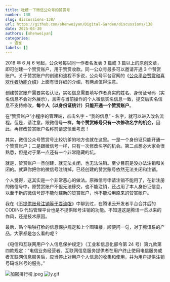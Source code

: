 ```yaml
---
title: 吐槽一下微信公众号的赞赏号
number: 138
slug: discussions-138/
url: https://github.com/shenweiyan/Digital-Garden/discussions/138
date: 2025-04-30
authors: [shenweiyan]
categories: 
  - 语雀
labels: []
---
```


2018 年 6 月 6 号起，公众号每以同一作者名发表 3 篇或 3 篇以上的原创文章，即可创建一个赞赏账户，用于赞赏收款。同一公众号最多可以邀请开通 3 个赞赏账户。关于赞赏账户的创建和流程不多说，公众号平台官网的《[公众平台赞赏和喜欢作者功能介绍](https://kf.qq.com/faq/170110yueMvA170110iIn2uI.html)》上面有很详细的介绍，有两点值得注意。

<!-- more -->

创建赞赏账户需要实名认证，实名信息需要填写作者真实的姓名、身份证号码（实名信息不会对外展示），且需与当前操作的个人微信实名信息一致，提交后实名信息不支持修改，**每个人（以身份证统计）只能开通一个赞赏账户**。

在“赞赏账户”小程序的管理端，点击名字 - “我的信息” - 名字，就可以进入改名流程。但是，请注意，跟微信号一样，**每个赞赏帐号只有一次修改名字的机会**，因此，再修改赞赏账户名称前请您慎重考虑！

其实，微信公众号赞赏号比较坑爹的地方也就在这里。一是一个身份证只能开通一个赞赏账户；二是跟微信号一样，只有一次修改名字的机会。第二点想必大家会很熟悉，但是对于第一点还有一个非常隐藏的坑。

就是，赞赏账户一旦创建，就无法关闭，也无法注销。至少目前是没办法注销和关闭的。就算你把你的微信号注销掉，已经创建的赞赏账号依然无法关闭和注销。

个人觉得，这其实是一个非常恶心的做法。原微信号申请注销不能用了，在新注册的微信号中，原赞赏账户不但无法移交，也不能注销，还占用了本人身份证信息，以至于新的微信号即不能创建新的赞赏账户，也不能沿用原来的赞赏账户。

我在《[不提供账号注销等于耍流氓](https://www.yuque.com/shenweiyan/cookbook/coding-cancel-account)》中聊到过，在腾讯云开发者平台合并后的 CODING 代码管理平台也是不提供账号注销的功能。不知道这是腾讯一贯以来的作风，还是技术原因。

最后，贴个啪啪打脸的信息保护规定和上个图镇楼。顺便问一句，对于腾讯系的产品，大家都是怎么看的呢？

《电信和互联网用户个人信息保护规定》（工业和信息化部令第 24 号）第九款第四款规定：“电信业务经营者、互联网信息服务提供者在用户终止使用电信服务或者互联网信息服务后，应当停止对用户个人信息的收集和使用，并为用户提供注销号码或账号的服务。”

![加密排行榜.jpeg](https://shub.weiyan.tech/yuque/elog-notebook-img/FpvGiW6UG9GQL2ZH5BgzALf-16L3.jpeg)
![ly.gif](https://shub.weiyan.tech/yuque/elog-notebook-img/FlMO8jnjfaW7QalT7nyPkxQ4d37w.gif)

<script src="https://giscus.app/client.js"
	data-repo="shenweiyan/Digital-Garden"
	data-repo-id="R_kgDOKgxWlg"
	data-mapping="number"
	data-term="138"
	data-reactions-enabled="1"
	data-emit-metadata="0"
	data-input-position="bottom"
	data-theme="light"
	data-lang="zh-CN"
	crossorigin="anonymous"
	async>
</script>
